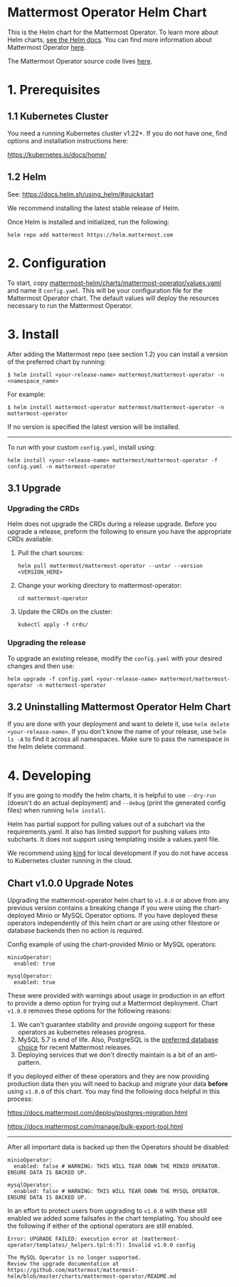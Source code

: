 Mattermost Operator Helm Chart
====================================================

This is the Helm chart for the Mattermost Operator. To learn more about Helm charts, [see the Helm docs](https://helm.sh/docs/). You can find more information about Mattermost Operator [here](https://github.com/mattermost/mattermost-operator/blob/master/README.md).

The Mattermost Operator source code lives [here](https://github.com/mattermost/mattermost-operator).

# 1. Prerequisites

## 1.1 Kubernetes Cluster

You need a running Kubernetes cluster v1.22+. If you do not have one, find options and installation instructions here:

https://kubernetes.io/docs/home/

## 1.2 Helm

See: https://docs.helm.sh/using_helm/#quickstart

We recommend installing the latest stable release of Helm.

Once Helm is installed and initialized, run the following:

```console
helm repo add mattermost https://helm.mattermost.com
```

# 2. Configuration

To start, copy [mattermost-helm/charts/mattermost-operator/values.yaml](https://github.com/mattermost/mattermost-helm/blob/master/charts/mattermost-operator/values.yaml) and name it `config.yaml`. This will be your configuration file for the Mattermost Operator chart. The default values will deploy the resources necessary to run the Mattermost Operator.

# 3. Install

After adding the Mattermost repo (see section 1.2) you can install a version of the preferred chart by running:

```console
$ helm install <your-release-name> mattermost/mattermost-operator -n <namespace_name>
```

For example:
```console
$ helm install mattermost-operator mattermost/mattermost-operator -n mattermost-operator
```

If no version is specified the latest version will be installed.

---

To run with your custom `config.yaml`, install using:

```console
helm install <your-release-name> mattermost/mattermost-operator -f config.yaml -n mattermost-operator
```

## 3.1 Upgrade

### Upgrading the CRDs

Helm does not upgrade the CRDs during a release upgrade. Before you upgrade a release, preform the following to ensure you have the appropriate CRDs available.

1. Pull the chart sources:

    ```console
    helm pull mattermost/mattermost-operator --untar --version <VERSION_HERE>
    ```

2. Change your working directory to mattermost-operator:

    ```console
    cd mattermost-operator
    ```

3. Update the CRDs on the cluster:

    ```console
    kubectl apply -f crds/
    ```

### Upgrading the release

To upgrade an existing release, modify the `config.yaml` with your desired changes and then use:
```console
helm upgrade -f config.yaml <your-release-name> mattermost/mattermost-operator -n mattermost-operator
```

## 3.2 Uninstalling Mattermost Operator Helm Chart

If you are done with your deployment and want to delete it, use `helm delete <your-release-name>`. If you don't know the name of your release, use `helm ls -A` to find it across all namespaces. Make sure to pass the namespace in the helm delete command.

# 4. Developing

If you are going to modify the helm charts, it is helpful to use `--dry-run` (doesn't do an actual deployment) and `--debug` (print the generated config files) when running `helm install`.

Helm has partial support for pulling values out of a subchart via the requirements.yaml. It also has limited support for pushing values into subcharts. It does not support using templating inside a values.yaml file.

We recommend using [kind](https://github.com/kubernetes-sigs/kind) for local development if you do not have access to Kubernetes cluster running in the cloud.

## Chart v1.0.0 Upgrade Notes

Upgrading the mattermost-operator helm chart to `v1.0.0` or above from any previous version contains a breaking change if you were using the chart-deployed Minio or MySQL Operator options. If you have deployed these operators independently of this helm chart or are using other filestore or database backends then no action is required.

Config example of using the chart-provided Minio or MySQL operators:

```
minioOperator:
  enabled: true
```

```
mysqlOperator:
  enabled: true
```

These were provided with warnings about usage in production in an effort to provide a demo option for trying out a Mattermost deployment. Chart `v1.0.0` removes these options for the following reasons:
1. We can't guarantee stability and provide ongoing support for these operators as kubernetes releases progress.
2. MySQL 5.7 is end of life. Also, PostgreSQL is the [preferred database choice](https://docs.mattermost.com/deploy/postgres-migration.html) for recent Mattermost releases.
3. Deploying services that we don't directly maintain is a bit of an anti-pattern.

If you deployed either of these operators and they are now providing production data then you will need to backup and migrate your data **before** using `v1.0.0` of this chart. You may find the following docs helpful in this process:

https://docs.mattermost.com/deploy/postgres-migration.html

https://docs.mattermost.com/manage/bulk-export-tool.html

---

After all important data is backed up then the Operators should be disabled:

```
minioOperator:
  enabled: false # WARNING: THIS WILL TEAR DOWN THE MINIO OPERATOR. ENSURE DATA IS BACKED UP.

mysqlOperator:
  enabled: false # WARNING: THIS WILL TEAR DOWN THE MYSQL OPERATOR. ENSURE DATA IS BACKED UP.
```

In an effort to protect users from upgrading to `v1.0.0` with these still enabled we added some failsafes in the chart templating. You should see the following if either of the optional operators are still enabled.

```
Error: UPGRADE FAILED: execution error at (mattermost-operator/templates/_helpers.tpl:6:7): Invalid v1.0.0 config

The MySQL Operator is no longer supported.
Review the upgrade documentation at https://github.com/mattermost/mattermost-helm/blob/master/charts/mattermost-operator/README.md
```